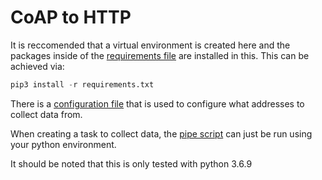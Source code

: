 # CoAP to HTTP

It is reccomended that a virtual environment is created here and the packages inside of the [requirements file](requirements.txt) are installed in this. This can be achieved via:

```python
pip3 install -r requirements.txt
```

There is a [configuration file](config.py) that is used to configure what addresses to collect data from. 

When creating a task to collect data, the [pipe script](pipe.py) can just be run using your python environment.

It should be noted that this is only tested with python 3.6.9
